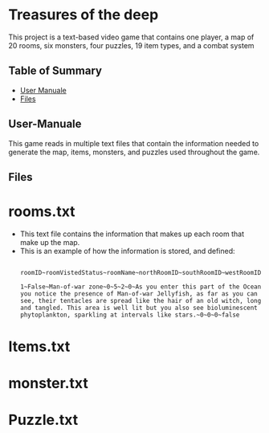 # Treasures of the deep
This project is a text-based video game that contains one player, a map of 20 rooms, six monsters, four puzzles, 19 item types, and a combat system

## Table of Summary
- [User Manuale](#user-manuale)
- [Files](#files)

## User-Manuale
This game reads in multiple text files that contain the information needed to generate the map, items, monsters, and puzzles used throughout the game.

## Files

# rooms.txt
 - This text file contains the information that makes up each room that make up the map.
 - This is an example of how the information is stored, and defined:
   ```
    roomID~roomVistedStatus~roomName~northRoomID~southRoomID~westRoomID~eastRoomID~roomInventory~puzzlesInRoom~monstersInRoom~southRoomLockedStatus
   
   1~False~Man-of-war zone~0~5~2~0~As you enter this part of the Ocean you notice the presence of Man-of-war Jellyfish, as far as you can see, their tentacles are spread like the hair of an old witch, long and tangled. This area is well lit but you also see bioluminescent phytoplankton, sparkling at intervals like stars.~0~0~0~false
   ```
# Items.txt
# monster.txt
# Puzzle.txt


